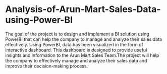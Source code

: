 # Analysis-of-Arun-Mart-Sales-Data-using-Power-BI
The goal of the project is to design and implement a BI solution using PowerBI that can help the company to manage and analyze their sales data effectively. Using PowerBI, data has been visualized in the form of interactive dashboard. This dashboard is designed to provide useful insights and information to the Arun Mart Sales Team.The project will help the company to effectively manage and analyze their sales data and improve their decision-making process.
